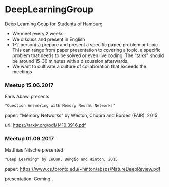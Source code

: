 # DeepLearningGroup
Deep Learning Goup for Students of Hamburg

  - We meet every 2 weeks
  - We discuss and present in English
  - 1-2 person(s) prepare and present a specific paper, problem or topic. This can range from paper presentation to covering a topic, a specific problem that needs to be solved or even live coding. The "talks" should be around 15-30 minutes with a discussion afterwards.
  - We want to cultivate a culture of collaboration that exceeds the meetings

### Meetup 15.06.2017

Faris Abawi presents

    "Question Answering with Memory Neural Networks"

paper: "Memory Networks" by Weston, Chopra and Bordes (FAIR), 2015

url: https://arxiv.org/pdf/1410.3916.pdf


### Meetup 01.06.2017

Matthias Nitsche presented 

    "Deep Learning" by LeCun, Bengio and Hinton, 2015 

paper: https://www.cs.toronto.edu/~hinton/absps/NatureDeepReview.pdf

presentation: Coming.. <url>
